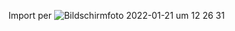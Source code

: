 Import per
![Bildschirmfoto 2022-01-21 um 12 26 31](https://user-images.githubusercontent.com/6735556/150519482-26abea8d-f099-425a-8068-2eab3b3e523c.png)
